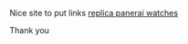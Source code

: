 Nice site to put links
<a href="http://proxy.lecom.edu/nph-proxy.cgi/clock/http/k9.dp.ua" >replica panerai watches</a>

Thank you
